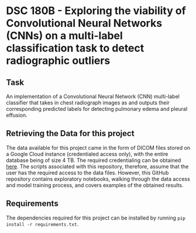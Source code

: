 # DSC 180B - Exploring the viability of Convolutional Neural Networks (CNNs) on a multi-label classification task to detect radiographic outliers

## Task
An implementation of a Convolutional Neural Network (CNN) multi-label classifier that takes in chest radiograph images as and outputs their corresponding predicted labels for detecting pulmonary edema and pleural effusion.

## Retrieving the Data for this project
The data available for this project came in the form of DICOM files stored on a Google Cloud instance (credentialed access only), with the entire database being of size 4 TB. The required credentialing can be obtained [here](https://physionet.org/content/mimic-cxr/2.0.0/). The scripts associated with this repository, therefore, assume that the user has the required access to the data files. However, this GitHub repository contains exploratory notebooks, walking through the data access and model training process, and covers examples of the obtained results.

## Requirements
The dependencies required for this project can be installed by running `pip install -r requirements.txt`.
